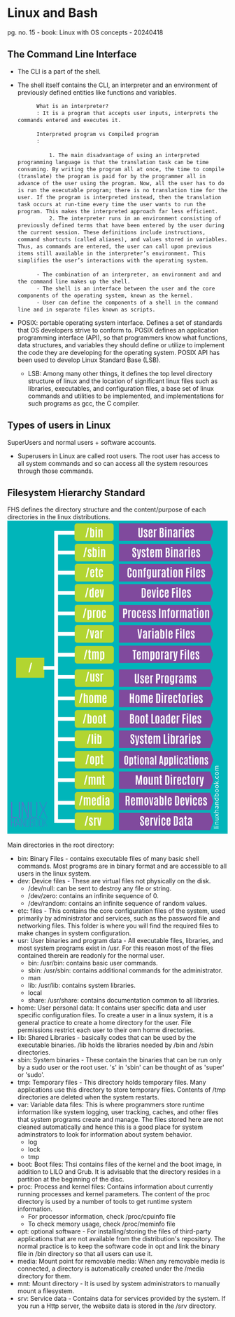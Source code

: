 # Linux and Bash #
pg. no. 15 - book: Linux with OS concepts - 20240418

## The Command Line Interface ##
- The CLI is a part of the shell. 
- The shell itself contains the CLI, an interpreter and an environment of previously defined entities like functions and variables. 
  
            What is an interpreter? 
            : It is a program that accepts user inputs, interprets the commands entered and executes it. 
            
            Interpreted program vs Compiled program
            : 
                
                1. The main disadvantage of using an interpreted programming language is that the translation task can be time consuming. By writing the program all at once, the time to compile (translate) the program is paid for by the programmer all in advance of the user using the program. Now, all the user has to do is run the executable program; there is no translation time for the user. If the program is interpreted instead, then the translation task occurs at run-time every time the user wants to run the program. This makes the interpreted approach far less efficient. 
                2. The interpreter runs in an environment consisting of previously defined terms that have been entered by the user during the current session. These definitions include instructions, command shortcuts (called aliases), and values stored in variables. Thus, as commands are entered, the user can call upon previous items still available in the interpreter’s environment. This simplifies the user’s interactions with the operating system.

            - The combination of an interpreter, an environment and and the command line makes up the shell. 
            - The shell is an interface between the user and the core components of the operating system, known as the kernel. 
            - User can define the components of a shell in the command line and in separate files known as scripts. 

- POSIX: portable operating system interface. Defines a set of standards that OS developers strive to conform to. POSIX defines an application programming interface (API), so that programmers know what functions, data structures, and variables they should define or utilize to implement the code they are developing for the operating system. POSIX API has been used to develop Linux Standard Base (LSB). 
  - LSB: Among many other things, it defines the top level directory structure of linux and the location of significant linux files such as libraries, executables, and configuration files, a base set of linux commands and utilities to be implemented, and implementations for such programs as gcc, the C compiler. 

## Types of users in Linux ##
SuperUsers and normal users + software accounts. 
- Superusers in Linux are called root users. The root user has access to all system commands and so can access all the system resources through those commands. 


## Filesystem Hierarchy Standard ##
FHS defines the directory structure and the content/purpose of each directories in the linux distributions. 
![Linux File Syste](./images/linux-system-directoies-poster.png)

Main directories in the root directory: 
- bin: Binary Files - contains executable files of many basic shell commands. Most programs are in binary format and are accessible to all users in the linux system. 
- dev: Device files - These are virtual files not physically on the disk. 
  - /dev/null: can be sent to destroy any file or string.
  - /dev/zero: contains an infinite sequence of 0.
  - /dev/random: contains an infinite sequence of random values. 
- etc: files - This contains the core configuration files of the system, used primarily by administrator and services, such as the password file and networking files. This folder is where you will find the required files to make changes in system configuration.  
- usr: User binaries and program data - All executable files, libraries, and most system programs exist in /usr. For this reason most of the files contained therein are readonly for the normal user. 
  - bin: /usr/bin: contains basic user commands.
  - sbin: /usr/sbin: contains additional commands for the administrator. 
  - man
  - lib: /usr/lib: contains system libraries. 
  - local
  - share: /usr/share: contains documentation common to all libraries. 
- home: User personal data: It contains user specific data and user specific configuration files. To create a user in a linux system, it is a general practice to create a home directory for the user. File permissions restrict each user to their own homw directories. 
- lib: Shared Libraries - basically codes that can be used by the executable binaries. /lib holds the libraries needed by /bin and /sbin directories. 
- sbin: System binaries - These contain the binaries that can be run only by a sudo user or the root user. 's' in 'sbin' can be thought of as 'super' or 'sudo'.
- tmp: Temporary files - This directory holds temporary files. Many applications use this directory to store temporary files. Contents of /tmp directories are deleted when the system restarts.
- var: Variable data files: This is where programmers store runtime information like system logging, user tracking, caches, and other files that system programs create and manage. The files stored here are not cleaned automatically and hence this is a good place for system adminstrators to look for information about system behavior. 
  - log
  - lock
  - tmp
- boot: Boot files: Thsi contains files of the kernel and the boot image, in addition to LILO and Grub. It is advisable that the directory resides in a partition at the beginning of the disc. 
- proc: Process and kernel files: Contains information about currently running processes and kernel parameters. The content of the proc directory is used by a number of tools to get runtime system information. 
  - For processor information, check /proc/cpuinfo file
  - To check memory usage, check /proc/meminfo file 
- opt: optional software - For installing/storing the files of third-party applications that are not available from the distribution's repository. The normal practice is to keep the software code in opt and link the binary file in /bin directory so that all users can use it. 
- media: Mount point for removable media: When any removable media is connected, a directory is automatically created under the /media directory for them. 
- mnt: Mount directory - It is used by system administrators to manually mount a filesystem. 
- srv: Service data - Contains data for services provided by the system. If you run a Http server, the website data is stored in the /srv directory. 